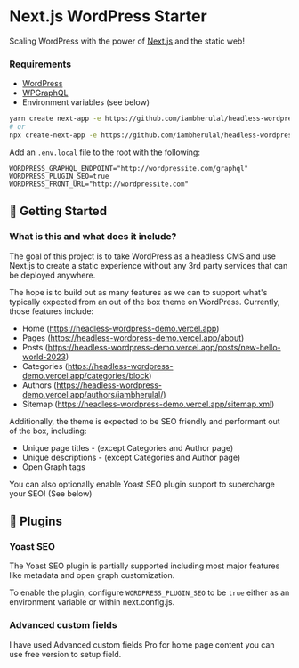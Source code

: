 # Next.js WordPress Starter

Scaling WordPress with the power of [Next.js](https://nextjs.org/) and the static web!

### Requirements

- [WordPress](https://wordpress.org/)
- [WPGraphQL](https://www.wpgraphql.com/)
- Environment variables (see below)

```bash
yarn create next-app -e https://github.com/iambherulal/headless-wordpress-starter
# or
npx create-next-app -e https://github.com/iambherulal/headless-wordpress-starter
```

Add an `.env.local` file to the root with the following:

```
WORDPRESS_GRAPHQL_ENDPOINT="http://wordpressite.com/graphql"
WORDPRESS_PLUGIN_SEO=true
WORDPRESS_FRONT_URL="http://wordpressite.com"
```

## 🚀 Getting Started

### What is this and what does it include?

The goal of this project is to take WordPress as a headless CMS and use Next.js to create a static experience without any 3rd party services that can be deployed anywhere.

The hope is to build out as many features as we can to support what's typically expected from an out of the box theme on WordPress. Currently, those features include:

- Home (https://headless-wordpress-demo.vercel.app)
- Pages (https://headless-wordpress-demo.vercel.app/about)
- Posts (https://headless-wordpress-demo.vercel.app/posts/new-hello-world-2023)
- Categories (https://headless-wordpress-demo.vercel.app/categories/block)
- Authors (https://headless-wordpress-demo.vercel.app/authors/iambherulal/)
- Sitemap (https://headless-wordpress-demo.vercel.app/sitemap.xml)

Additionally, the theme is expected to be SEO friendly and performant out of the box, including:

- Unique page titles - (except Categories and Author page)
- Unique descriptions - (except Categories and Author page)
- Open Graph tags

You can also optionally enable Yoast SEO plugin support to supercharge your SEO! (See below)

## 🔌 Plugins

### Yoast SEO

The Yoast SEO plugin is partially supported including most major features like metadata and open graph customization.

To enable the plugin, configure `WORDPRESS_PLUGIN_SEO` to be `true` either as an environment variable or within next.config.js.

### Advanced custom fields

I have used Advanced custom fields Pro for home page content you can use free version to setup field.
